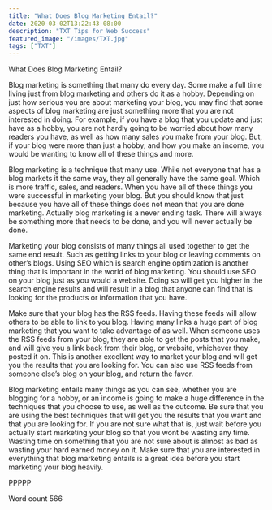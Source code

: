 ```yaml
---
title: "What Does Blog Marketing Entail?"
date: 2020-03-02T13:22:43-08:00
description: "TXT Tips for Web Success"
featured_image: "/images/TXT.jpg"
tags: ["TXT"]
---
```


What Does Blog Marketing Entail?

Blog marketing is something that many do every day. Some make a full time living just from blog marketing and others do it as a hobby. Depending on just how serious you are about marketing your blog, you may find that some aspects of blog marketing are just something more that you are not interested in doing. For example, if you have a blog that you update and just have as a hobby, you are not hardly going to be worried about how many readers you have, as well as how many sales you make from your blog. But, if your blog were more than just a hobby, and how you make an income, you would be wanting to know all of these things and more.

Blog marketing is a technique that many use. While not everyone that has a blog markets it the same way, they all generally have the same goal. Which is more traffic, sales, and readers. When you have all of these things you were successful in marketing your blog. But you should know that just because you have all of these things does not mean that you are done marketing. Actually blog marketing is a never ending task. There will always be something more that needs to be done, and you will never actually be done. 

Marketing your blog consists of many things all used together to get the same end result. Such as getting links to your blog or leaving comments on other’s blogs. Using SEO which is search engine optimization is another thing that is important in the world of blog marketing. You should use SEO on your blog just as you would a website. Doing so will get you higher in the search engine results and will result in a blog that anyone can find that is looking for the products or information that you have.

Make sure that your blog has the RSS feeds. Having these feeds will allow others to be able to link to you blog. Having many links a huge part of blog marketing that you want to take advantage of as well. When someone uses the RSS feeds from your blog, they are able to get the posts that you make, and will give you a link back from their blog, or website, whichever they posted it on. This is another excellent way to market your blog and will get you the results that you are looking for. You can also use RSS feeds from someone else’s blog on your blog, and return the favor.

Blog marketing entails many things as you can see, whether you are blogging for a hobby, or an income is going to make a huge difference in the techniques that you choose to use, as well as the outcome. Be sure that you are using the best techniques that will get you the results that you want and that you are looking for. If you are not sure what that is, just wait before you actually start marketing your blog so that you wont be wasting any time. Wasting time on something that you are not sure about is almost as bad as wasting your hard earned money on it. Make sure that you are interested in everything that blog marketing entails is a great idea before you start marketing your blog heavily.

PPPPP

Word count 566
